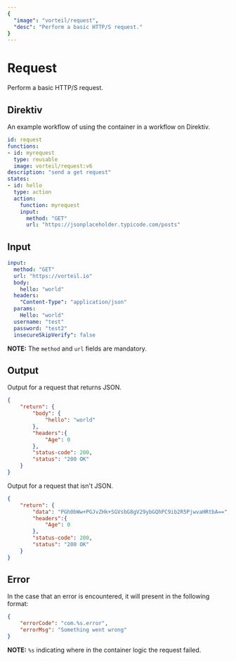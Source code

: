 ```yaml
---
{
  "image": "vorteil/request",
  "desc": "Perform a basic HTTP/S request."
}
---
```

# Request

Perform a basic HTTP/S request.

## Direktiv

An example workflow of using the container in a workflow on Direktiv.


```yaml
id: request
functions:
- id: myrequest
  type: reusable
  image: vorteil/request:v6
description: "send a get request"
states:
- id: hello
  type: action
  action:
    function: myrequest
    input:
      method: "GET"
      url: "https://jsonplaceholder.typicode.com/posts"
```

## Input

```yaml
input:
  method: "GET"
  url: "https://vorteil.io"
  body:
    hello: "world"
  headers:
    "Content-Type": "application/json"
  params:
    Hello: "world"
  username: "test"
  password: "test2"
  insecureSkipVerify": false
```

**NOTE:** The `method` and `url` fields are mandatory.

## Output

Output for a request that returns JSON.
```json
{
    "return": {
        "body": {
            "hello": "world"
        },
        "headers":{
            "Age": 0
        },
        "status-code": 200,
        "status": "200 OK"
    }
}
```

Output for a request that isn't JSON.
```json
{
    "return": {
        "data": "PGh0bWw+PGJvZHk+SGVsbG8gV29ybGQhPC9ib2R5PjwvaHRtbA==",
        "headers":{
            "Age": 0
        },
        "status-code": 200,
        "status": "200 OK"
    }
}
```

## Error

In the case that an error is encountered, it will present in the following format:

```json
{
    "errorCode": "com.%s.error",
    "errorMsg": "Something went wrong"
}
```

**NOTE:** `%s` indicating where in the container logic the request failed.
